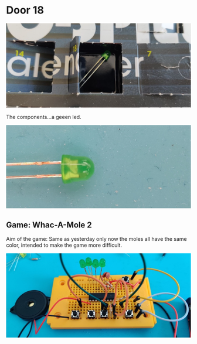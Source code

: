 # Door 18

![door](door.jpg)

The components...a geeen led.

![components](components.jpg)

## Game: Whac-A-Mole 2

Aim of the game: Same as yesterday only now the moles all have the same color, intended to make the game more difficult.

![game](game.jpg)
